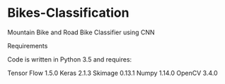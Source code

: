 # Bikes-Classification

Mountain Bike and Road Bike Classifier using CNN

Requirements

Code is written in Python 3.5 and requires:

Tensor Flow 1.5.0
Keras 2.1.3
Skimage 0.13.1
Numpy 1.14.0
OpenCV 3.4.0
